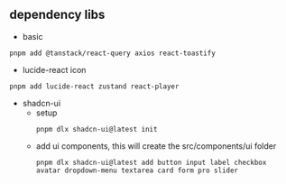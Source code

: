 
## dependency libs

* basic
```shell
pnpm add @tanstack/react-query axios react-toastify
```

* lucide-react icon
```shell
pnpm add lucide-react zustand react-player
```

* shadcn-ui
  * setup
    ```shell
    pnpm dlx shadcn-ui@latest init
    ```
  * add ui components, this will create the src/components/ui folder
    ```shell
    pnpm dlx shadcn-ui@latest add button input label checkbox avatar dropdown-menu textarea card form pro slider
    ```



